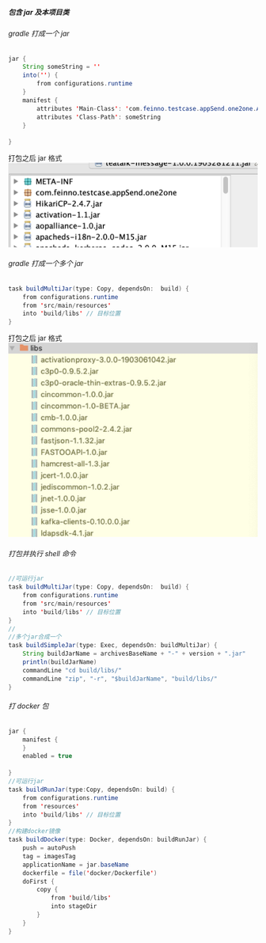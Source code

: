 ##### 包含 jar 及本项目类

###### gradle 打成一个 jar

```java
jar {
    String someString = ''
    into('') {
        from configurations.runtime
    }
    manifest {
        attributes 'Main-Class': 'com.feinno.testcase.appSend.one2one.AtpMessageLoad'
        attributes 'Class-Path': someString
    }

}
```

打包之后 jar 格式
![gradle one](refer/gradle-package-one-multijar.jpg)

###### gradle 打成一个多个 jar

```java
task buildMultiJar(type: Copy, dependsOn:  build) {
    from configurations.runtime
    from 'src/main/resources'
    into 'build/libs' // 目标位置
}
```

打包之后 jar 格式
![gradle one](refer/gradle-package-multijar.jpg)

###### 打包并执行 shell 命令

```java
//可运行jar
task buildMultiJar(type: Copy, dependsOn:  build) {
    from configurations.runtime
    from 'src/main/resources'
    into 'build/libs' // 目标位置
}
//
//多个jar合成一个
task buildSimpleJar(type: Exec, dependsOn: buildMultiJar) {
    String buildJarName = archivesBaseName + "-" + version + ".jar"
    println(buildJarName)
    commandLine "cd build/libs/"
    commandLine "zip", "-r", "$buildJarName", "build/libs/"
}
```

###### 打 docker 包

```java
jar {
    manifest {
    }
    enabled = true

}
//可运行jar
task buildRunJar(type:Copy, dependsOn: build) {
    from configurations.runtime
    from 'resources'
    into 'build/libs' // 目标位置
}
//构建docker镜像
task buildDocker(type: Docker, dependsOn: buildRunJar) {
    push = autoPush
    tag = imagesTag
    applicationName = jar.baseName
    dockerfile = file('docker/Dockerfile')
    doFirst {
        copy {
            from 'build/libs'
            into stageDir
        }
    }
}
```
